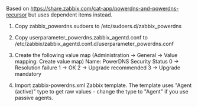 Based on https://share.zabbix.com/cat-app/powerdns-and-powerdns-recursor but uses dependent items instead.

1. Copy zabbix_powerdns.sudoers to /etc/sudoers.d/zabbix_powerdns

2. Copy userparameter_powerdns.zabbix_agentd.conf to /etc/zabbix/zabbix_agentd.conf.d/userparameter_powerdns.conf

3. Create the following value map (Administration -> General -> Value mapping: Create value map)
Name: PowerDNS Security Status
0 -> Resolution failure
1 -> OK
2 -> Upgrade recommended
3 -> Upgrade mandatory

4. Import zabbix-powerdns.xml Zabbix template. The template uses "Agent (active)" type to get raw values -
change the type to "Agent" if you use passive agents.
